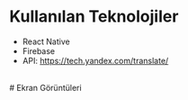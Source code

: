 # Kullanılan Teknolojiler
 - React Native
 - Firebase
 - API: https://tech.yandex.com/translate/
 </br>
# Ekran Görüntüleri
